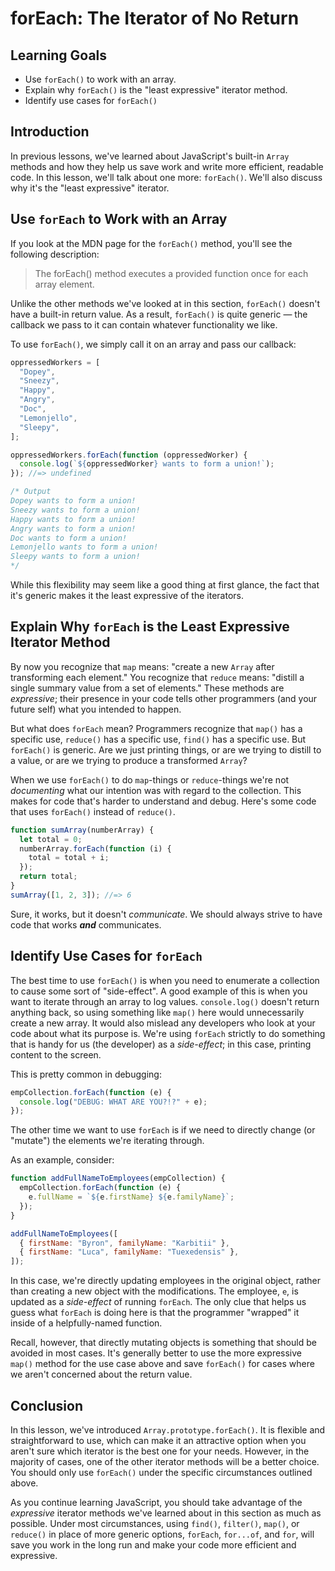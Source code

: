 # forEach: The Iterator of No Return

## Learning Goals

- Use `forEach()` to work with an array.
- Explain why `forEach()` is the "least expressive" iterator method.
- Identify use cases for `forEach()`

## Introduction

In previous lessons, we've learned about JavaScript's built-in `Array` methods
and how they help us save work and write more efficient, readable code. In this
lesson, we'll talk about one more: `forEach()`. We'll also discuss why it's the
"least expressive" iterator.

## Use `forEach` to Work with an Array

If you look at the MDN page for the `forEach()` method, you'll see the following
description:

> The forEach() method executes a provided function once for each array element.

Unlike the other methods we've looked at in this section, `forEach()` doesn't
have a built-in return value. As a result, `forEach()` is quite generic — the
callback we pass to it can contain whatever functionality we like.

To use `forEach()`, we simply call it on an array and pass our callback:

```js
oppressedWorkers = [
  "Dopey",
  "Sneezy",
  "Happy",
  "Angry",
  "Doc",
  "Lemonjello",
  "Sleepy",
];

oppressedWorkers.forEach(function (oppressedWorker) {
  console.log(`${oppressedWorker} wants to form a union!`);
}); //=> undefined

/* Output
Dopey wants to form a union!
Sneezy wants to form a union!
Happy wants to form a union!
Angry wants to form a union!
Doc wants to form a union!
Lemonjello wants to form a union!
Sleepy wants to form a union!
*/
```

While this flexibility may seem like a good thing at first glance, the fact that
it's generic makes it the least expressive of the iterators.

## Explain Why `forEach` is the Least Expressive Iterator Method

By now you recognize that `map` means: "create a new `Array` after transforming
each element." You recognize that `reduce` means: "distill a single summary
value from a set of elements." These methods are _expressive_; their presence in
your code tells other programmers (and your future self) what you intended to
happen.

But what does `forEach` mean? Programmers recognize that `map()` has a specific
use, `reduce()` has a specific use, `find()` has a specific use. But `forEach()`
is generic. Are we just printing things, or are we trying to distill to a value,
or are we trying to produce a transformed `Array`?

When we use `forEach()` to do `map`-things or `reduce`-things we're not
_documenting_ what our intention was with regard to the collection. This makes
for code that's harder to understand and debug. Here's some code that uses
`forEach()` instead of `reduce()`.

```js
function sumArray(numberArray) {
  let total = 0;
  numberArray.forEach(function (i) {
    total = total + i;
  });
  return total;
}
sumArray([1, 2, 3]); //=> 6
```

Sure, it works, but it doesn't _communicate_. We should always strive to have
code that works **_and_** communicates.

## Identify Use Cases for `forEach`

The best time to use `forEach()` is when you need to enumerate a collection to
cause some sort of "side-effect". A good example of this is when you want to
iterate through an array to log values. `console.log()` doesn't return anything
back, so using something like `map()` here would unnecessarily create a new
array. It would also mislead any developers who look at your code about what its
purpose is. We're using `forEach` strictly to do something that is handy for us
(the developer) as a _side-effect_; in this case, printing content to the
screen.

This is pretty common in debugging:

```js
empCollection.forEach(function (e) {
  console.log("DEBUG: WHAT ARE YOU?!?" + e);
});
```

The other time we want to use `forEach` is if we need to directly change (or
"mutate") the elements we're iterating through.

As an example, consider:

```js
function addFullNameToEmployees(empCollection) {
  empCollection.forEach(function (e) {
    e.fullName = `${e.firstName} ${e.familyName}`;
  });
}

addFullNameToEmployees([
  { firstName: "Byron", familyName: "Karbitii" },
  { firstName: "Luca", familyName: "Tuexedensis" },
]);
```

In this case, we're directly updating employees in the original object, rather
than creating a new object with the modifications. The employee, `e`, is updated
as a _side-effect_ of running `forEach`. The only clue that helps us guess what
`forEach` is doing here is that the programmer "wrapped" it inside of a
helpfully-named function.

Recall, however, that directly mutating objects is something that should be
avoided in most cases. It's generally better to use the more expressive `map()`
method for the use case above and save `forEach()` for cases where we aren't
concerned about the return value.

## Conclusion

In this lesson, we've introduced `Array.prototype.forEach()`. It is flexible and
straightforward to use, which can make it an attractive option when you aren't
sure which iterator is the best one for your needs. However, in the majority of
cases, one of the other iterator methods will be a better choice. You should
only use `forEach()` under the specific circumstances outlined above.

As you continue learning JavaScript, you should take advantage of the
_expressive_ iterator methods we've learned about in this section as much as
possible. Under most circumstances, using `find()`, `filter()`, `map()`, or
`reduce()` in place of more generic options, `forEach`, `for...of`, and `for`,
will save you work in the long run and make your code more efficient and
expressive.
